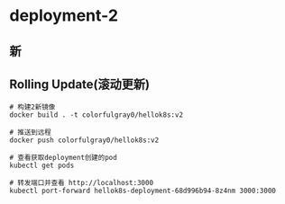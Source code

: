 # deployment-2

## 新

## Rolling Update(滚动更新)

    # 构建2新镜像
    docker build . -t colorfulgray0/hellok8s:v2

    # 推送到远程
    docker push colorfulgray0/hellok8s:v2

    # 查看获取deployment创建的pod
    kubectl get pods

    # 转发端口并查看 http://localhost:3000
    kubectl port-forward hellok8s-deployment-68d996b94-8z4nm 3000:3000
